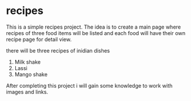 # recipes
This is a simple recipes project. The idea is to create a main page where recipes of three food items will be listed and each food will have their own recipe page for detail view.

there will be three recipes of inidian dishes
1. Milk shake
2. Lassi
3. Mango shake

After completing this project i will gain some knowledge to work with images and links.